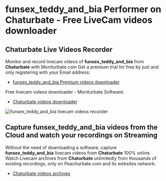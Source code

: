 # funsex_teddy_and_bia Performer on Chaturbate - Free LiveCam videos downloader

## Chaturbate Live Videos Recorder

Monitor and record livecam videos of **funsex_teddy_and_bia** from **Chaturbate** with Moniturbate.com
Get a premium trial for free by just and only registering with your Email address:
* [funsex_teddy_and_bia Premium videos downloader](https://moniturbate.com/request-demo-licence-key.html)

Free livecam videos downloader - Moniturbate Software:
* [Chaturbate videos downloader](https://moniturbate.com/moniturbate-download-software.html)

![funsex_teddy_and_bia livecam videos recorder](https://peachurnet.com/templates/moniturbate-software.png)


## Capture funsex_teddy_and_bia videos from the Cloud and watch your recordings on Streaming

Without the need of downloading a software, capture **funsex_teddy_and_bia** livecam videos from **Chaturbate** 100% online.
Watch Livecam archives from **Chaturbate** unlimitedly from thousands of existing recordings, only on Peachurbate.com and its websites network:
* [Chaturbate videos archives](https://peachurnet.com/)